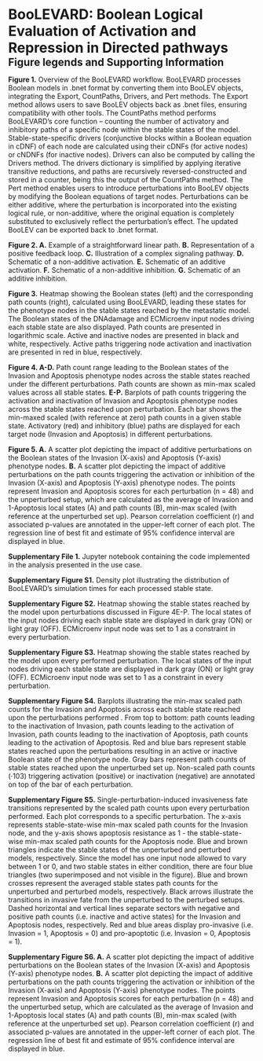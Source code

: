<h1 style="margin-bottom: 0px;">BooLEVARD: Boolean Logical Evaluation of Activation and Repression in Directed pathways</h1>
<h2 style="margin-bottom: 2px; margin-top: 0px;">Figure legends and Supporting Information</sup></h2>
<p>
<b>Figure 1.</b> Overview of the BooLEVARD workflow. BooLEVARD processes Boolean models in .bnet format by converting them into BooLEV objects, integrating the Export, CountPaths, Drivers, and Pert methods. The Export method allows users to save BooLEV objects back as .bnet files, ensuring compatibility with other tools. The CountPaths method performs BooLEVARD’s core function – counting the number of activatory and inhibitory paths of a specific node within the stable states of the model. Stable-state-specific drivers (conjunctive blocks within a Boolean equation in cDNF) of each node are calculated using their cDNFs (for active nodes) or cNDNFs (for inactive nodes). Drivers can also be computed by calling the Drivers method. The drivers dictionary is simplified by applying iterative transitive reductions, and paths are recursively reversed-constructed and stored in a counter, being this the output of the CountPaths method. The Pert method enables users to introduce perturbations into BooLEV objects by modifying the Boolean equations of target nodes. Perturbations can be either additive, where the perturbation is incorporated into the existing logical rule, or non-additive, where the original equation is completely substituted to exclusively reflect the perturbation’s effect. The updated BooLEV can be exported back to .bnet format.

<b>Figure 2. A.</b> Example of a straightforward linear path. <b>B.</b> Representation of a positive feedback loop. <b>C.</b> Illustration of a complex signaling pathway. <b>D.</b> Schematic of a non-additive activation. <b>E.</b> Schematic of an additive activation. <b>F.</b> Schematic of a non-additive inhibition. <b>G.</b> Schematic of an additive inhibition. 

<b>Figure 3.</b> Heatmap showing the Boolean states (left) and the corresponding path counts (right), calculated using BooLEVARD, leading these states for the phenotype nodes in the stable states reached by the metastatic model. The Boolean states of the DNAdamage and ECMicroenv input nodes driving each stable state are also displayed. Path counts are presented in logarithmic scale. Active and inactive nodes are presented in black and white, respectively. Active paths triggering node activation and inactivation are presented in red in blue, respectively.

<b>Figure 4. A-D.</b> Path count range leading to the Boolean states of the Invasion and Apoptosis phenotype nodes across the stable states reached under the different perturbations. Path counts are shown as min-max scaled values across all stable states. <b>E-P.</b> Barplots of path counts triggering the activation and inactivation of Invasion and Apoptosis phenotype nodes across the stable states reached upon perturbation. Each bar shows the min-maxed scaled (with reference at zero) path counts in a given stable state. Activatory (red) and inhibitory (blue) paths are displayed for each target node (Invasion and Apoptosis) in different perturbations. 

<b>Figure 5. A.</b> A scatter plot depicting the impact of additive perturbations on the Boolean states of the Invasion (X-axis) and Apoptosis (Y-axis) phenotype nodes. <b>B.</b> A scatter plot depicting the impact of additive perturbations on the path counts triggering the activation or inhibition of the Invasion (X-axis) and Apoptosis (Y-axis) phenotype nodes. The points represent Invasion and Apoptosis scores for each perturbation (n = 48) and the unperturbed setup, which  are calculated as the average of Invasion and 1-Apoptosis local states (A) and path counts (B), min-max scaled (with reference at the unperturbed set up). Pearson correlation coefficient (r) and associated p-values are annotated in the upper-left corner of each plot. The regression line of best fit and estimate of 95% confidence interval are displayed in blue. 


<b>Supplementary File  1.</b>  Jupyter notebook containing the code implemented in the analysis presented in the use case.

<b>Supplementary Figure S1.</b> Density plot illustrating the distribution of BooLEVARD’s simulation times for each processed stable state. 

<b>Supplementary Figure S2.</b> Heatmap showing the stable states reached by the model upon perturbations discussed in Figure 4E-P. The local states of the input nodes driving each stable state are displayed in dark gray (ON) or light gray (OFF). ECMicroenv input node was set to 1 as a constraint in every perturbation. 

<b>Supplementary Figure S3.</b> Heatmap showing the stable states reached by the model upon every performed perturbation. The local states of the input nodes driving each stable state are displayed in dark gray (ON) or light gray (OFF). ECMicroenv input node was set to 1 as a constraint in every perturbation. 

<b>Supplementary Figure S4.</b> Barplots illustrating the min-max scaled path counts for the Invasion and Apoptosis across each stable state reached upon the perturbations performed . From top to bottom: path counts leading to the inactivation of Invasion, path counts leading to the activation of Invasion, path counts leading to the inactivation of Apoptosis, path counts leading to the activation of Apoptosis. Red and blue bars represent stable states reached upon the perturbations resulting in an active or inactive Boolean state of the phenotype node. Gray bars represent path counts of stable states reached upon the unperturbed set up. Non-scaled path counts (·103) triggering activation (positive) or inactivation (negative) are annotated on top of the bar of each perturbation. 

<b>Supplementary Figure S5.</b> Single-perturbation-induced invasiveness fate transitions represented by the scaled path counts upon every perturbation performed. Each plot corresponds to a specific perturbation. The x-axis represents stable-state-wise min-max scaled path counts for the Invasion node, and the y-axis shows apoptosis resistance as 1 - the stable-state-wise min-max scaled path counts for the Apoptosis node. Blue and brown triangles indicate the stable states of the unperturbed and perturbed models, respectively.  Since the model has one input node allowed to vary between 1 or 0, and two stable states in either condition, there are four blue triangles (two superimposed and not visible in the figure). Blue and brown crosses represent the averaged stable states path counts for the unperturbed and perturbed models, respectively. Black arrows illustrate the transitions in invasive fate from the unperturbed to the perturbed setups. Dashed horizontal and vertical lines separate sectors with negative and positive path counts (i.e. inactive and active states) for the Invasion and Apoptosis nodes, respectively. Red and blue areas display pro-invasive (i.e. Invasion = 1, Apoptosis = 0) and pro-apoptotic (i.e. Invasion = 0, Apoptosis = 1). 

<b>Supplementary Figure S6. A.</b> A scatter plot depicting the impact of additive perturbations on the Boolean states of the Invasion (X-axis) and Apoptosis (Y-axis) phenotype nodes. <b>B.</b> A scatter plot depicting the impact of additive perturbations on the path counts triggering the activation or inhibition of the Invasion (X-axis) and Apoptosis (Y-axis) phenotype nodes. The points represent Invasion and Apoptosis scores for each perturbation (n = 48) and the unperturbed setup, which  are calculated as the average of Invasion and 1-Apoptosis local states (A) and path counts (B), min-max scaled (with reference at the unperturbed set up). Pearson correlation coefficient (r) and associated p-values are annotated in the upper-left corner of each plot. The regression line of best fit and estimate of 95% confidence interval are displayed in blue. 

</p>
